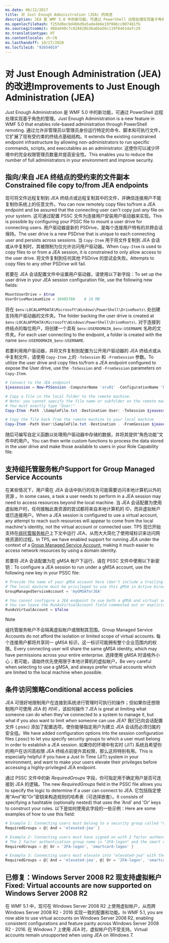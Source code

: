 ```yaml
---
ms.date: 06/12/2017
title: 对 Just Enough Administration (JEA) 的改进
description: JEA 是 WMF 5.0 中的新功能，可通过 PowerShell 远程处理实现基于角色的管理。 通过允许非管理员以管理员身份运行特定的命令、脚本和可执行文件，它扩展了现有受约束的终结点基础结构。
ms.openlocfilehash: f255d0ecbd4bbd9a5ade4b6e19f066cc007481fb
ms.sourcegitcommit: 488a940c7c828820b36a6ba56c119f64614afc29
ms.translationtype: HT
ms.contentlocale: zh-CN
ms.lasthandoff: 10/27/2020
ms.locfileid: "92654019"
---
```

# <a name="improvements-to-just-enough-administration-jea"></a><span data-ttu-id="400a4-104">对 Just Enough Administration (JEA) 的改进</span><span class="sxs-lookup"><span data-stu-id="400a4-104">Improvements to Just Enough Administration (JEA)</span></span>

<span data-ttu-id="400a4-105">Just Enough Administration 是 WMF 5.0 中的新功能，可通过 PowerShell 远程处理实现基于角色的管理。</span><span class="sxs-lookup"><span data-stu-id="400a4-105">Just Enough Administration is a new feature in WMF 5.0 that enables role-based administration through PowerShell remoting.</span></span> <span data-ttu-id="400a4-106">通过允许非管理员以管理员身份运行特定的命令、脚本和可执行文件，它扩展了现有受约束的终结点基础结构。</span><span class="sxs-lookup"><span data-stu-id="400a4-106">It extends the existing constrained endpoint infrastructure by allowing non-administrators to run specific commands, scripts, and executables as an administrator.</span></span> <span data-ttu-id="400a4-107">这使你可以减少环境中的完全权限管理员数量并提高安全性。</span><span class="sxs-lookup"><span data-stu-id="400a4-107">This enables you to reduce the number of full administrators in your environment and improve security.</span></span>

## <a name="constrained-file-copy-tofrom-jea-endpoints"></a><span data-ttu-id="400a4-108">指向/来自 JEA 终结点的受约束的文件副本</span><span class="sxs-lookup"><span data-stu-id="400a4-108">Constrained file copy to/from JEA endpoints</span></span>

<span data-ttu-id="400a4-109">现可将文件远程复制到 JEA 终结点或远程复制其中的文件，并确信连接用户不能复制你系统上的任意文件。</span><span class="sxs-lookup"><span data-stu-id="400a4-109">You can now remotely copy files to/from a JEA endpoint and be assured that the connecting user can't copy just *any* file on your system.</span></span> <span data-ttu-id="400a4-110">这可通过配置 PSSC 文件为连接用户安装用户驱动器来实现。</span><span class="sxs-lookup"><span data-stu-id="400a4-110">This is possible by configuring your PSSC file to mount a user drive for connecting users.</span></span> <span data-ttu-id="400a4-111">用户驱动器是新的 PSDrive，是每个连接用户特有的并跨会话保持。</span><span class="sxs-lookup"><span data-stu-id="400a4-111">The user drive is a new PSDrive that is unique to each connecting user and persists across sessions.</span></span> <span data-ttu-id="400a4-112">当 `Copy-Item` 用于将文件复制到 JEA 会话或从中复制时，其被限制为仅允许访问用户驱动器。</span><span class="sxs-lookup"><span data-stu-id="400a4-112">When `Copy-Item` is used to copy files to or from a JEA session, it is constrained to only allow access to the user drive.</span></span> <span data-ttu-id="400a4-113">将文件复制到任何其他 PSDrive 的尝试会失败。</span><span class="sxs-lookup"><span data-stu-id="400a4-113">Attempts to copy files to any other PSDrive will fail.</span></span>

<span data-ttu-id="400a4-114">若要在 JEA 会话配置文件中设置用户驱动器，请使用以下新字段：</span><span class="sxs-lookup"><span data-stu-id="400a4-114">To set up the user drive in your JEA session configuration file, use the following new fields:</span></span>

```powershell
MountUserDrive = $true
UserDriveMaximumSize = 10485760    # 10 MB
```

<span data-ttu-id="400a4-115">将在 `$env:LOCALAPPDATA\Microsoft\Windows\PowerShell\DriveRoots\` 处创建支持用户驱动器的文件夹。</span><span class="sxs-lookup"><span data-stu-id="400a4-115">The folder backing the user drive is created at `$env:LOCALAPPDATA\Microsoft\Windows\PowerShell\DriveRoots\`.</span></span> <span data-ttu-id="400a4-116">对于连接到终结点的每位用户，将创建一个具有 `$env:USERDOMAIN_$env:USERNAME` 名称的文件夹。</span><span class="sxs-lookup"><span data-stu-id="400a4-116">For each user connecting to the endpoint, a folder is created with the name `$env:USERDOMAIN_$env:USERNAME`.</span></span>

<span data-ttu-id="400a4-117">若要利用用户驱动器，并将文件复制到配置为公开用户驱动器的 JEA 终结点或从中复制文件，请使用 `Copy-Item` 上的 `-ToSession` 和 `-FromSession` 参数。</span><span class="sxs-lookup"><span data-stu-id="400a4-117">To utilize the user drive and copy files to/from a JEA endpoint configured to expose the User drive, use the `-ToSession` and `-FromSession` parameters on `Copy-Item`.</span></span>

```powershell
# Connect to the JEA endpoint
$jeasession = New-PSSession -ComputerName 'srv01' -ConfigurationName 'UserDemo'

# Copy a file in the local folder to the remote machine.
# Note: you cannot specify the file name or subfolder on the remote machine.
# You must exactly type "User:"
Copy-Item -Path .\SampleFile.txt -Destination User: -ToSession $jeasession

# Copy the file back from the remote machine to your local machine
Copy-Item -Path User:\SampleFile.txt -Destination . -FromSession $jeasession
```

<span data-ttu-id="400a4-118">随后可编写自定义函数以处理用户驱动器中存储的数据，并将其提供“角色功能”文件中的用户。</span><span class="sxs-lookup"><span data-stu-id="400a4-118">You can then write custom functions to process the data stored in the user drive and make those available to users in your Role Capability file.</span></span>

## <a name="support-for-group-managed-service-accounts"></a><span data-ttu-id="400a4-119">支持组托管服务帐户</span><span class="sxs-lookup"><span data-stu-id="400a4-119">Support for Group Managed Service Accounts</span></span>

<span data-ttu-id="400a4-120">在某些情况下，用户需在 JEA 会话中执行的任务可能需要访问本地计算机以外的资源 。</span><span class="sxs-lookup"><span data-stu-id="400a4-120">In some cases, a task a user needs to perform in a JEA session may need to access resources beyond the local machine.</span></span> <span data-ttu-id="400a4-121">当 JEA 会话配置为使用虚拟帐户时，任何接触此类资源的尝试都将来自本地计算机的 ID，而非虚拟帐户或已连接用户。</span><span class="sxs-lookup"><span data-stu-id="400a4-121">When a JEA session is configured to use a virtual account, any attempt to reach such resources will appear to come from the local machine's identity, not the virtual account or connected user.</span></span> <span data-ttu-id="400a4-122">TP5 现已开始支持在[组托管服务帐户](/previous-versions/windows/it-pro/windows-server-2012-R2-and-2012/jj128431\(v=ws.11\))上下文中运行 JEA，从而大大简化了使用域标识来访问网络资源的过程。</span><span class="sxs-lookup"><span data-stu-id="400a4-122">In TP5, we have enabled support for running JEA under the context of a [Group Managed Service Account](/previous-versions/windows/it-pro/windows-server-2012-R2-and-2012/jj128431\(v=ws.11\)), making it much easier to access network resources by using a domain identity.</span></span>

<span data-ttu-id="400a4-123">若要将 JEA 会话配置为在 gMSA 帐户下运行，请在 PSSC 文件中使用以下新密钥：</span><span class="sxs-lookup"><span data-stu-id="400a4-123">To configure a JEA session to run under a gMSA account, use the following new key in your PSSC file:</span></span>

```powershell
# Provide the name of your gMSA account here (don't include a trailing $)
# The local machine must be privileged to use this gMSA in Active Directory
GroupManagedServiceAccount = 'myGMSAforJEA'

# You cannot configure a JEA endpoint to use both a gMSA and virtual account
# You can leave the RunAsVirtualAccount field commented out or explicitly set it to false
RunAsVirtualAccount = $false
```

> [!NOTE]
> <span data-ttu-id="400a4-124">组托管服务帐户不会隔离虚拟帐户或限制其范围。</span><span class="sxs-lookup"><span data-stu-id="400a4-124">Group Managed Service Accounts do not afford the isolation or limited scope of virtual accounts.</span></span>
> <span data-ttu-id="400a4-125">每个连接用户都将共享同一 gMSA 标识，这一标识可能拥有整个企业范围内的权限。</span><span class="sxs-lookup"><span data-stu-id="400a4-125">Every connecting user will share the same gMSA identity, which may have permissions across your entire enterprise.</span></span> <span data-ttu-id="400a4-126">选择使用 gMSA 时请格外小心；若可能，请始终优先使用限于本地计算机的虚拟帐户。</span><span class="sxs-lookup"><span data-stu-id="400a4-126">Be very careful when selecting to use a gMSA, and always prefer virtual accounts which are limited to the local machine when possible.</span></span>

## <a name="conditional-access-policies"></a><span data-ttu-id="400a4-127">条件访问策略</span><span class="sxs-lookup"><span data-stu-id="400a4-127">Conditional access policies</span></span>

<span data-ttu-id="400a4-128">JEA 可很好地限制用户在连接到系统进行管理时可执行的操作；但如果你还想限制用户可使用 JEA 的 *时间* ，该如何操作？</span><span class="sxs-lookup"><span data-stu-id="400a4-128">JEA is great at limiting what someone can do when they've connected to a system to manage it, but what if you also want to limit *when* someone can use JEA?</span></span> <span data-ttu-id="400a4-129">我们已向会话配置文件 (.pssc) 添加了配置选项，使你能够指定用户为建立 JEA 会话而必须归属的安全组。</span><span class="sxs-lookup"><span data-stu-id="400a4-129">We have added configuration options into the session configuration files (.pssc) to let you specify security groups to which a user must belong in order to establish a JEA session.</span></span> <span data-ttu-id="400a4-130">如果你的环境中有实时 (JIT) 系统且希望你的用户在访问高权限 JEA 终结点前提升其权限，那么这将特别有用。</span><span class="sxs-lookup"><span data-stu-id="400a4-130">This is especially helpful if you have a Just In Time (JIT) system in your environment, and want to make your users elevate their privileges before accessing a highly-privileged JEA endpoint.</span></span>

<span data-ttu-id="400a4-131">通过 PSSC 文件中的新 *RequiredGroups* 字段，你可指定用于确定用户是否可连接到 JEA 的逻辑。</span><span class="sxs-lookup"><span data-stu-id="400a4-131">The new *RequiredGroups* field in the PSSC file allows you to specify the logic to determine if a user can connect to JEA.</span></span> <span data-ttu-id="400a4-132">它包括指定使用“And”和“Or”密钥来构造规则的哈希表（可选择嵌套）。</span><span class="sxs-lookup"><span data-stu-id="400a4-132">It consists of specifying a hashtable (optionally nested) that uses the 'And' and 'Or' keys to construct your rules.</span></span> <span data-ttu-id="400a4-133">以下是如何使用此字段的一些示例：</span><span class="sxs-lookup"><span data-stu-id="400a4-133">Here are some examples of how to use this field:</span></span>

```powershell
# Example 1: Connecting users must belong to a security group called "elevated-jea"
RequiredGroups = @{ And = 'elevated-jea' }

# Example 2: Connecting users must have signed on with 2 factor authentication or a smart card
# The 2 factor authentication group name is "2FA-logon" and the smart card group name is "smartcard-logon"
RequiredGroups = @{ Or = '2FA-logon', 'smartcard-logon' }

# Example 3: Connecting users must elevate into "elevated-jea" with their JIT system and have logged on with 2FA or a smart card
RequiredGroups = @{ And = 'elevated-jea', @{ Or = '2FA-logon', 'smartcard-logon' }}
```

## <a name="fixed-virtual-accounts-are-now-supported-on-windows-server-2008-r2"></a><span data-ttu-id="400a4-134">已修复：Windows Server 2008 R2 现支持虚拟帐户</span><span class="sxs-lookup"><span data-stu-id="400a4-134">Fixed: Virtual accounts are now supported on Windows Server 2008 R2</span></span>

<span data-ttu-id="400a4-135">在 WMF 5.1 中，现可在 Windows Server 2008 R2 上使用虚拟帐户，从而跨 Windows Server 2008 R2 - 2016 实现一致的配置和功能。</span><span class="sxs-lookup"><span data-stu-id="400a4-135">In WMF 5.1, you are now able to use virtual accounts on Windows Server 2008 R2, enabling consistent configurations and feature parity across Windows Server 2008 R2 - 2016.</span></span> <span data-ttu-id="400a4-136">在 Windows 7 上使用 JEA 时，虚拟帐户仍不受支持。</span><span class="sxs-lookup"><span data-stu-id="400a4-136">Virtual accounts remain unsupported when using JEA on Windows 7.</span></span>
